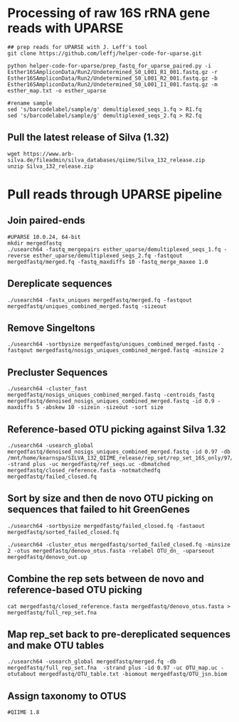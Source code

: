 # Processing of raw 16S rRNA gene reads with UPARSE

```
## prep reads for UPARSE with J. Leff's tool
git clone https://github.com/leffj/helper-code-for-uparse.git

python helper-code-for-uparse/prep_fastq_for_uparse_paired.py -i Esther16SAmpliconData/Run2/Undetermined_S0_L001_R1_001.fastq.gz -r Esther16SAmpliconData/Run2/Undetermined_S0_L001_R2_001.fastq.gz -b Esther16SAmpliconData/Run2/Undetermined_S0_L001_I1_001.fastq.gz -m esther_map.txt -o esther_uparse

#rename sample
sed 's/barcodelabel/sample/g' demultiplexed_seqs_1.fq > R1.fq
sed 's/barcodelabel/sample/g' demultiplexed_seqs_2.fq > R2.fq
```

## Pull the latest release of Silva (1.32)
```
wget https://www.arb-silva.de/fileadmin/silva_databases/qiime/Silva_132_release.zip
unzip Silva_132_release.zip
```

# Pull reads through UPARSE pipeline

## Join paired-ends
```
#UPARSE 10.0.24, 64-bit
mkdir mergedfastq
./usearch64 -fastq_mergepairs esther_uparse/demultiplexed_seqs_1.fq -reverse esther_uparse/demultiplexed_seqs_2.fq -fastqout mergedfastq/merged.fq -fastq_maxdiffs 10 -fastq_merge_maxee 1.0
```

## Dereplicate sequences
```
./usearch64 -fastx_uniques mergedfastq/merged.fq -fastqout mergedfastq/uniques_combined_merged.fastq -sizeout
```

## Remove Singeltons
```
./usearch64 -sortbysize mergedfastq/uniques_combined_merged.fastq -fastqout mergedfastq/nosigs_uniques_combined_merged.fastq -minsize 2
```

## Precluster Sequences
```
./usearch64 -cluster_fast mergedfastq/nosigs_uniques_combined_merged.fastq -centroids_fastq mergedfastq/denoised_nosigs_uniques_combined_merged.fastq -id 0.9 -maxdiffs 5 -abskew 10 -sizein -sizeout -sort size
```

## Reference-based OTU picking against Silva 1.32
```
./usearch64 -usearch_global mergedfastq/denoised_nosigs_uniques_combined_merged.fastq -id 0.97 -db /mnt/home/kearnspa/SILVA_132_QIIME_release/rep_set/rep_set_16S_only/97/silva_132_97_16S.fna  -strand plus -uc mergedfastq/ref_seqs.uc -dbmatched mergedfastq/closed_reference.fasta -notmatchedfq mergedfastq/failed_closed.fq
```

## Sort by size and then de novo OTU picking on sequences that failed to hit GreenGenes
```
./usearch64 -sortbysize mergedfastq/failed_closed.fq -fastaout mergedfastq/sorted_failed_closed.fq

./usearch64 -cluster_otus mergedfastq/sorted_failed_closed.fq -minsize 2 -otus mergedfastq/denovo_otus.fasta -relabel OTU_dn_ -uparseout mergedfastq/denovo_out.up
```

## Combine the rep sets between de novo and reference-based OTU picking
```
cat mergedfastq/closed_reference.fasta mergedfastq/denovo_otus.fasta > mergedfastq/full_rep_set.fna
```

## Map rep_set back to pre-dereplicated sequences and make OTU tables
```
./usearch64 -usearch_global mergedfastq/merged.fq -db mergedfastq/full_rep_set.fna  -strand plus -id 0.97 -uc OTU_map.uc -otutabout mergedfastq/OTU_table.txt -biomout mergedfastq/OTU_jsn.biom
```

## Assign taxonomy to OTUS
```
#QIIME 1.8
